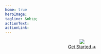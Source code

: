 ```yaml
---
home: true
heroImage: 
tagline: &nbsp;
actionText: 
actionLink: 
---
```



<div align="center">
  <a href="https://www.npmjs.com/package/discord-buttons"><img src="https://cdn.discordapp.com/attachments/846455339419172874/848300816288055296/Main.png"></a>
  <div class="getstartedlink"><a href="/ar/documentation/#welcome">Get Started ➔</a></div>
</div>